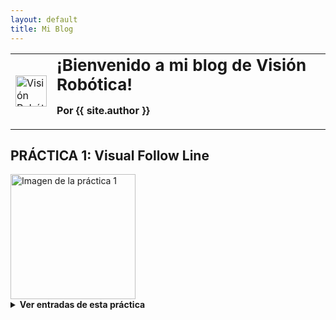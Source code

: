 ```yaml
---
layout: default
title: Mi Blog
---
```


<table>
  <tr>
    <td>
      <img src="https://paaulaagarciiaa.github.io/Vision-Robotica/logorobotica.png" alt="Visión Robótica" width="50" height="50">
    </td>
    <td>
      <h1 style="margin: 0; font-size: 26px;">¡Bienvenido a mi blog de Visión Robótica!</h1>
      <p><strong>Por {{ site.author }}</strong></p>  <!-- Aquí se muestra el autor -->
    </td>
  </tr>
</table>

## PRÁCTICA 1: Visual Follow Line
<img src="{{ '/f1.png' | relative_url }}" alt="Imagen de la práctica 1" style="width: 200px; height: auto;">

<details>
<summary><strong>Ver entradas de esta práctica</strong></summary>

{% for post in site.posts reversed %}
  {% if post.tags contains "practica1" %}
- [{{ post.title }}]({{ post.url | relative_url }})
  {% endif %}
{% endfor %}

## PRÁCTICA 2: 3D Reconstruction
<img src="{{ '/3d_reconstruction.png' | relative_url }}" alt="Imagen de la práctica 2" style="width: 200px; height: auto;">

{% for post in site.posts reversed %}
  {% if post.tags contains "practica2" %}
- [{{ post.title }}]({{ post.url | relative_url }})
  {% endif %}
{% endfor %}

{% include footer.html %}


